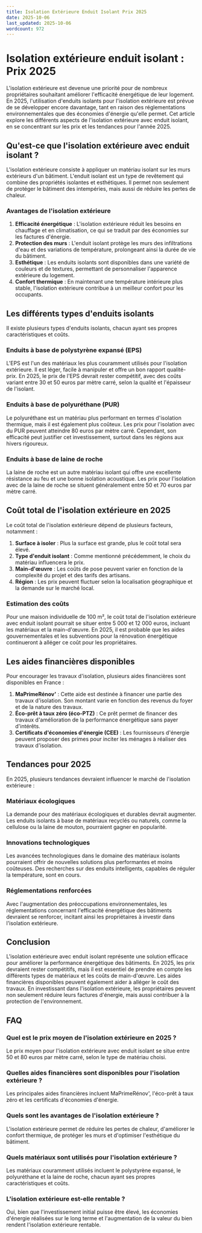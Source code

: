 ```yaml
---
title: Isolation Extérieure Enduit Isolant Prix 2025
date: 2025-10-06
last_updated: 2025-10-06
wordcount: 972
---
```


# Isolation extérieure enduit isolant : Prix 2025

L'isolation extérieure est devenue une priorité pour de nombreux propriétaires souhaitant améliorer l'efficacité énergétique de leur logement. En 2025, l'utilisation d'enduits isolants pour l'isolation extérieure est prévue de se développer encore davantage, tant en raison des réglementations environnementales que des économies d'énergie qu'elle permet. Cet article explore les différents aspects de l'isolation extérieure avec enduit isolant, en se concentrant sur les prix et les tendances pour l'année 2025.

## Qu'est-ce que l'isolation extérieure avec enduit isolant ?

L'isolation extérieure consiste à appliquer un matériau isolant sur les murs extérieurs d'un bâtiment. L'enduit isolant est un type de revêtement qui combine des propriétés isolantes et esthétiques. Il permet non seulement de protéger le bâtiment des intempéries, mais aussi de réduire les pertes de chaleur.

### Avantages de l'isolation extérieure

1. **Efficacité énergétique** : L'isolation extérieure réduit les besoins en chauffage et en climatisation, ce qui se traduit par des économies sur les factures d'énergie.
2. **Protection des murs** : L'enduit isolant protège les murs des infiltrations d'eau et des variations de température, prolongeant ainsi la durée de vie du bâtiment.
3. **Esthétique** : Les enduits isolants sont disponibles dans une variété de couleurs et de textures, permettant de personnaliser l'apparence extérieure du logement.
4. **Confort thermique** : En maintenant une température intérieure plus stable, l'isolation extérieure contribue à un meilleur confort pour les occupants.

## Les différents types d'enduits isolants

Il existe plusieurs types d'enduits isolants, chacun ayant ses propres caractéristiques et coûts.

### Enduits à base de polystyrène expansé (EPS)

L'EPS est l'un des matériaux les plus couramment utilisés pour l'isolation extérieure. Il est léger, facile à manipuler et offre un bon rapport qualité-prix. En 2025, le prix de l'EPS devrait rester compétitif, avec des coûts variant entre 30 et 50 euros par mètre carré, selon la qualité et l'épaisseur de l'isolant.

### Enduits à base de polyuréthane (PUR)

Le polyuréthane est un matériau plus performant en termes d'isolation thermique, mais il est également plus coûteux. Les prix pour l'isolation avec du PUR peuvent atteindre 80 euros par mètre carré. Cependant, son efficacité peut justifier cet investissement, surtout dans les régions aux hivers rigoureux.

### Enduits à base de laine de roche

La laine de roche est un autre matériau isolant qui offre une excellente résistance au feu et une bonne isolation acoustique. Les prix pour l'isolation avec de la laine de roche se situent généralement entre 50 et 70 euros par mètre carré.

## Coût total de l'isolation extérieure en 2025

Le coût total de l'isolation extérieure dépend de plusieurs facteurs, notamment :

1. **Surface à isoler** : Plus la surface est grande, plus le coût total sera élevé.
2. **Type d'enduit isolant** : Comme mentionné précédemment, le choix du matériau influencera le prix.
3. **Main-d'œuvre** : Les coûts de pose peuvent varier en fonction de la complexité du projet et des tarifs des artisans.
4. **Région** : Les prix peuvent fluctuer selon la localisation géographique et la demande sur le marché local.

### Estimation des coûts

Pour une maison individuelle de 100 m², le coût total de l'isolation extérieure avec enduit isolant pourrait se situer entre 5 000 et 12 000 euros, incluant les matériaux et la main-d'œuvre. En 2025, il est probable que les aides gouvernementales et les subventions pour la rénovation énergétique continueront à alléger ce coût pour les propriétaires.

## Les aides financières disponibles

Pour encourager les travaux d'isolation, plusieurs aides financières sont disponibles en France :

1. **MaPrimeRénov'** : Cette aide est destinée à financer une partie des travaux d'isolation. Son montant varie en fonction des revenus du foyer et de la nature des travaux.
2. **Éco-prêt à taux zéro (éco-PTZ)** : Ce prêt permet de financer des travaux d'amélioration de la performance énergétique sans payer d'intérêts.
3. **Certificats d'économies d'énergie (CEE)** : Les fournisseurs d'énergie peuvent proposer des primes pour inciter les ménages à réaliser des travaux d'isolation.

## Tendances pour 2025

En 2025, plusieurs tendances devraient influencer le marché de l'isolation extérieure :

### Matériaux écologiques

La demande pour des matériaux écologiques et durables devrait augmenter. Les enduits isolants à base de matériaux recyclés ou naturels, comme la cellulose ou la laine de mouton, pourraient gagner en popularité.

### Innovations technologiques

Les avancées technologiques dans le domaine des matériaux isolants pourraient offrir de nouvelles solutions plus performantes et moins coûteuses. Des recherches sur des enduits intelligents, capables de réguler la température, sont en cours.

### Réglementations renforcées

Avec l'augmentation des préoccupations environnementales, les réglementations concernant l'efficacité énergétique des bâtiments devraient se renforcer, incitant ainsi les propriétaires à investir dans l'isolation extérieure.

## Conclusion

L'isolation extérieure avec enduit isolant représente une solution efficace pour améliorer la performance énergétique des bâtiments. En 2025, les prix devraient rester compétitifs, mais il est essentiel de prendre en compte les différents types de matériaux et les coûts de main-d'œuvre. Les aides financières disponibles peuvent également aider à alléger le coût des travaux. En investissant dans l'isolation extérieure, les propriétaires peuvent non seulement réduire leurs factures d'énergie, mais aussi contribuer à la protection de l'environnement.

## FAQ

### Quel est le prix moyen de l'isolation extérieure en 2025 ?

Le prix moyen pour l'isolation extérieure avec enduit isolant se situe entre 50 et 80 euros par mètre carré, selon le type de matériau choisi.

### Quelles aides financières sont disponibles pour l'isolation extérieure ?

Les principales aides financières incluent MaPrimeRénov', l'éco-prêt à taux zéro et les certificats d'économies d'énergie.

### Quels sont les avantages de l'isolation extérieure ?

L'isolation extérieure permet de réduire les pertes de chaleur, d'améliorer le confort thermique, de protéger les murs et d'optimiser l'esthétique du bâtiment.

### Quels matériaux sont utilisés pour l'isolation extérieure ?

Les matériaux couramment utilisés incluent le polystyrène expansé, le polyuréthane et la laine de roche, chacun ayant ses propres caractéristiques et coûts.

### L'isolation extérieure est-elle rentable ?

Oui, bien que l'investissement initial puisse être élevé, les économies d'énergie réalisées sur le long terme et l'augmentation de la valeur du bien rendent l'isolation extérieure rentable.